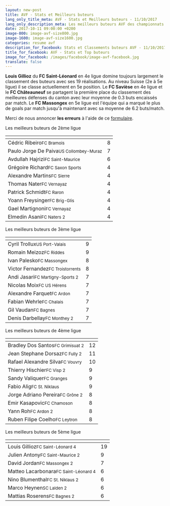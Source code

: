 ```yaml
---
layout: new-post
title: AVF - Stats et Meilleurs buteurs
lang_only_title_meta: AVF - Stats et Meilleurs buteurs - 11/10/2017
lang_only_description_meta: Les meilleurs buteurs AVF des championnats de football amateur de la 2e à la 5e ligue - 11/10/2017
date: 2017-10-11 09:00:00 +0200
image-800: image-avf-size800.jpg
image-1600: image-avf-size1600.jpg
categories: resume avf
description_for_facebook: Stats et Classements buteurs AVF - 11/10/2017
title_for_facebook: AVF - Stats et Top buteurs
image_for_facebook: /images/facebook/image-avf-facebook.jpg
translate: false
---
```

__Louis Gillioz__ du __FC Saint-Léonard__ en 4e ligue domine toujours largement le classement des buteurs avec ses 19 réalisations. Au niveau Suisse (2e à 5e ligue) il se classe actuellement en 5e position. Le __FC Savièse__ en 4e ligue et le __FC Châteauneuf__ se partagent la première place du classement des meilleures défenses du canton avec leur moyenne de 0.3 buts encaissés par match. Le __FC Massongex__ en 5e ligue est l'équipe qui a marqué le plus de goals par match jusqu'à maintenant avec sa moyenne de 6.2 buts/match.

Merci de nous annoncer <b>les erreurs</b> à l'aide de ce <a href="/formulaire-report-erreur" title="Signaler une erreur ou un problème">formulaire</a>.

Les meilleurs buteurs de 2ème ligue

<table class="table"><thead><tr><th><i class="fa fa-male"></i></th><th><i class="fa fa-futbol-o"></i></th></tr></thead><tbody><tr><td>Cédric Ribeiro<span class='d-block team-name'><small>FC Bramois</small></span></td><td>8</td></tr><tr><td>Paulo Jorge De Paiva<span class='d-block team-name'><small>US Collombey-Muraz</small></span></td><td>7</td></tr><tr><td>Avdullah Hajrizi<span class='d-block team-name'><small>FC Saint-Maurice</small></span></td><td>6</td></tr><tr><td>Grégoire Richard<span class='d-block team-name'><small>FC Saxon Sports</small></span></td><td>4</td></tr><tr><td>Alexandre Martins<span class='d-block team-name'><small>FC Sierre</small></span></td><td>4</td></tr><tr><td>Thomas Nater<span class='d-block team-name'><small>FC Vernayaz</small></span></td><td>4</td></tr><tr><td>Patrick Schmidt<span class='d-block team-name'><small>FC Raron</small></span></td><td>4</td></tr><tr><td>Yoann Freysinger<span class='d-block team-name'><small>FC Brig-Glis</small></span></td><td>4</td></tr><tr><td>Gael Martignoni<span class='d-block team-name'><small>FC Vernayaz</small></span></td><td>4</td></tr><tr><td>Elmedin Asani<span class='d-block team-name'><small>FC Naters 2</small></span></td><td>4</td></tr></tbody></table>

Les meilleurs buteurs de 3ème ligue

<table class="table"><thead><tr><th><i class="fa fa-male"></i></th><th><i class="fa fa-futbol-o"></i></th></tr></thead><tbody><tr><td>Cyril Trollux<span class='d-block team-name'><small>US Port-Valais</small></span></td><td>9</td></tr><tr><td>Romain Meizoz<span class='d-block team-name'><small>FC Riddes</small></span></td><td>9</td></tr><tr><td>Ivan Palesko<span class='d-block team-name'><small>FC Massongex</small></span></td><td>8</td></tr><tr><td>Victor Fernandez<span class='d-block team-name'><small>FC Troistorrents</small></span></td><td>8</td></tr><tr><td>Andi Jasari<span class='d-block team-name'><small>FC Martigny-Sports 2</small></span></td><td>7</td></tr><tr><td>Nicolas Moix<span class='d-block team-name'><small>FC US Hérens</small></span></td><td>7</td></tr><tr><td>Alexandre Farquet<span class='d-block team-name'><small>FC Ardon</small></span></td><td>7</td></tr><tr><td>Fabian Wehrle<span class='d-block team-name'><small>FC Chalais</small></span></td><td>7</td></tr><tr><td>Gil Vaudan<span class='d-block team-name'><small>FC Bagnes</small></span></td><td>7</td></tr><tr><td>Denis Darbellay<span class='d-block team-name'><small>FC Monthey 2</small></span></td><td>7</td></tr></tbody></table>

Les meilleurs buteurs de 4ème ligue

<table class="table"><thead><tr><th><i class="fa fa-male"></i></th><th><i class="fa fa-futbol-o"></i></th></tr></thead><tbody><tr><td>Bradley Dos Santos<span class='d-block team-name'><small>FC Grimisuat 2</small></span></td><td>12</td></tr><tr><td>Jean Stephane Dorsaz<span class='d-block team-name'><small>FC Fully 2</small></span></td><td>11</td></tr><tr><td>Rafael Alexandre Silva<span class='d-block team-name'><small>FC Vouvry</small></span></td><td>10</td></tr><tr><td>Thierry Hischier<span class='d-block team-name'><small>FC Visp 2</small></span></td><td>9</td></tr><tr><td>Sandy Valiquer<span class='d-block team-name'><small>FC Granges</small></span></td><td>9</td></tr><tr><td>Fabio Alig<span class='d-block team-name'><small>FC St. Niklaus</small></span></td><td>9</td></tr><tr><td>Jorge Adriano Pereira<span class='d-block team-name'><small>FC Grône 2</small></span></td><td>8</td></tr><tr><td>Emir Kasapovic<span class='d-block team-name'><small>FC Chamoson</small></span></td><td>8</td></tr><tr><td>Yann Roh<span class='d-block team-name'><small>FC Ardon 2</small></span></td><td>8</td></tr><tr><td>Ruben Filipe Coelho<span class='d-block team-name'><small>FC Leytron</small></span></td><td>8</td></tr></tbody></table>

Les meilleurs buteurs de 5ème ligue

<table class="table"><thead><tr><th><i class="fa fa-male"></i></th><th><i class="fa fa-futbol-o"></i></th></tr></thead><tbody><tr><td>Louis Gillioz<span class='d-block team-name'><small>FC Saint-Léonard 4</small></span></td><td>19</td></tr><tr><td>Julien Antony<span class='d-block team-name'><small>FC Saint-Maurice 2</small></span></td><td>9</td></tr><tr><td>David Jordan<span class='d-block team-name'><small>FC Massongex 2</small></span></td><td>7</td></tr><tr><td>Matteo Lacarbonara<span class='d-block team-name'><small>FC Saint-Léonard 4</small></span></td><td>6</td></tr><tr><td>Nino Blumenthal<span class='d-block team-name'><small>FC St. Niklaus 2</small></span></td><td>6</td></tr><tr><td>Marco Heynen<span class='d-block team-name'><small>SC Lalden 2</small></span></td><td>6</td></tr><tr><td>Mattias Roserens<span class='d-block team-name'><small>FC Bagnes 2</small></span></td><td>6</td></tr></tbody></table>

